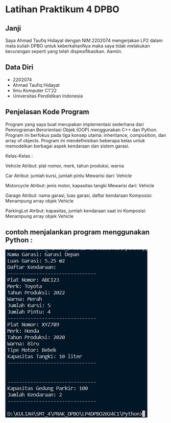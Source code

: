 # Latihan Praktikum 4 DPBO

## Janji

Saya Ahmad Taufiq Hidayat dengan NIM 2202074 mengerjakan LP2
dalam mata kuliah DPBO untuk keberkahanNya maka saya tidak
melakukan kecurangan seperti yang telah dispesifikasikan. Aamiin.

## Data Diri

- 2202074
- Ahmad Taufiq Hidayat
- Ilmu Komputer C1'22
- Universitas Pendidikan Indonesia

## Penjelasan Kode Program

Program yang saya buat merupakan implementasi sederhana dari Pemrograman Berorientasi Objek (OOP) menggunakan C++ dan Python. Program ini berfokus pada tiga konsep utama: inheritance, composition, dan array of objects. Program ini mendefinisikan beberapa kelas untuk memodelkan berbagai aspek kendaraan dan sistem garasi.

Kelas-Kelas :

Vehicle
Atribut: plat nomor, merk, tahun produksi, warna

Car
Atribut: jumlah kursi, jumlah pintu
Mewarisi dari: Vehicle

Motorcycle
Atribut: jenis motor, kapasitas tangki
Mewarisi dari: Vehicle

Garage
Atribut: nama garasi, luas garasi, daftar kendaraan
Komposisi: Menampung array objek Vehicle

ParkingLot
Atribut: kapasitas, jumlah kendaraan saat ini
Komposisi: Menampung array objek Vehicle

## contoh menjalankan program menggunakan Python :

![Contoh Output Python](python.png)
